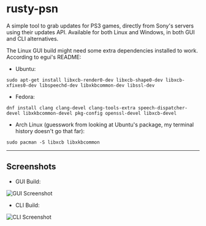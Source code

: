 # rusty-psn
A simple tool to grab updates for PS3 games, directly from Sony's servers using their updates API. Available for both Linux and Windows, in both GUI and CLI alternatives.

The Linux GUI build might need some extra dependencies installed to work. According to egui's README:

- Ubuntu:
```
sudo apt-get install libxcb-render0-dev libxcb-shape0-dev libxcb-xfixes0-dev libspeechd-dev libxkbcommon-dev libssl-dev
```

- Fedora:
```
dnf install clang clang-devel clang-tools-extra speech-dispatcher-devel libxkbcommon-devel pkg-config openssl-devel libxcb-devel
```
- Arch Linux (guesswork from looking at Ubuntu's package, my terminal history doesn't go that far):
```
sudo pacman -S libxcb libxkbcommon
```

---

## Screenshots

- GUI Build:

![GUI Screenshot](https://user-images.githubusercontent.com/16805474/155437468-ee810763-412b-4e48-8ef7-03e5015a76c0.png)

- CLI Build:

![CLI Screenshot](https://user-images.githubusercontent.com/16805474/155437829-d9af7847-c005-4c5b-b281-7cb728f32c4d.png)
